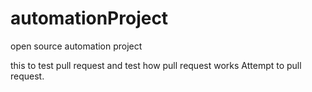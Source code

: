automationProject
=================

open source automation project 


this to test pull request and test how pull request works
Attempt to pull request.
